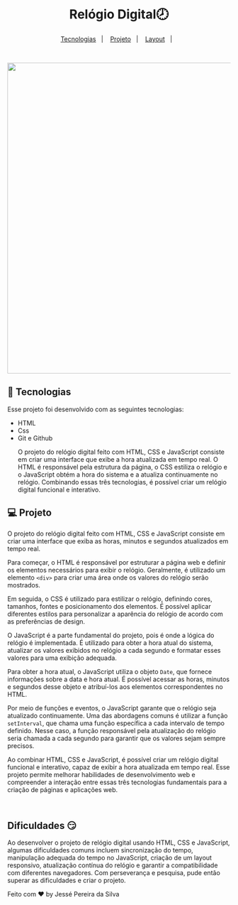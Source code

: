 <h1 align="center">Relógio Digital🕗
</h1>

<p align="center">
  <a href="#-tecnologias">Tecnologias</a>&nbsp;&nbsp;&nbsp;|&nbsp;&nbsp;&nbsp;
  <a href="#-projeto">Projeto</a>&nbsp;&nbsp;&nbsp;|&nbsp;&nbsp;&nbsp;
  <a href="#-layout">Layout</a>&nbsp;&nbsp;&nbsp;|&nbsp;&nbsp;&nbsp;
</p>

<br>

<p align="center">
  <img src=https://github.com/jesseprogran/relogio_digital/assets/113396724/0e9628c1-4489-44cd-b14f-0a3b5a740721height="400vh"
  width="700vh"x"
</p>

## 🚀 Tecnologias

Esse projeto foi desenvolvido com as seguintes tecnologias:

- HTML
- Css 
- Git e Github
  <p alingn="center">
  O projeto do relógio digital feito com HTML, CSS e JavaScript consiste em criar uma interface que exibe a hora atualizada em tempo real. 
  O HTML é responsável pela estrutura da página, o CSS estiliza o relógio e o 
  JavaScript obtém a hora do sistema e a atualiza continuamente no relógio.
  Combinando essas três tecnologias, é possível criar um relógio digital funcional e interativo.
  </p>  

## 💻 Projeto

<p alingn="center">
O projeto do relógio digital feito com HTML, CSS e JavaScript consiste em criar uma interface que exiba as horas, minutos e segundos atualizados em tempo real. 

Para começar, o HTML é responsável por estruturar a página web e definir os elementos necessários para exibir o relógio. Geralmente, é utilizado um elemento `<div>` para criar uma área onde os valores do relógio serão mostrados.

Em seguida, o CSS é utilizado para estilizar o relógio, definindo cores, tamanhos, fontes e posicionamento dos elementos. É possível aplicar diferentes estilos para personalizar a aparência do relógio de acordo com as preferências de design.

O JavaScript é a parte fundamental do projeto, pois é onde a lógica do relógio é implementada. É utilizado para obter a hora atual do sistema, atualizar os valores exibidos no relógio a cada segundo e formatar esses valores para uma exibição adequada.

Para obter a hora atual, o JavaScript utiliza o objeto `Date`, que fornece informações sobre a data e hora atual. É possível acessar as horas, minutos e segundos desse objeto e atribuí-los aos elementos correspondentes no HTML.

Por meio de funções e eventos, o JavaScript garante que o relógio seja atualizado continuamente. Uma das abordagens comuns é utilizar a função `setInterval`, que chama uma função específica a cada intervalo de tempo definido. Nesse caso, a função responsável pela atualização do relógio seria chamada a cada segundo para garantir que os valores sejam sempre precisos.

Ao combinar HTML, CSS e JavaScript, é possível criar um relógio digital funcional e interativo, capaz de exibir a hora atualizada em tempo real. Esse projeto permite melhorar habilidades de desenvolvimento web e compreender a interação entre essas três tecnologias fundamentais para a criação de páginas e aplicações web.
  </p> 
  <br>
                  
## Dificuldades 😏 
                  
<p alingn="center">
Ao desenvolver o projeto de relógio digital usando HTML, CSS e JavaScript, algumas
dificuldades comuns incluem sincronização do tempo, manipulação adequada do tempo no JavaScript,
criação de um layout responsivo, atualização contínua do relógio e garantir a compatibilidade com diferentes navegadores.
Com perseverança e pesquisa, pude então superar as dificuldades e criar o projeto.             
</p>                  
 
Feito com ♥ by Jessé Pereira da Silva
